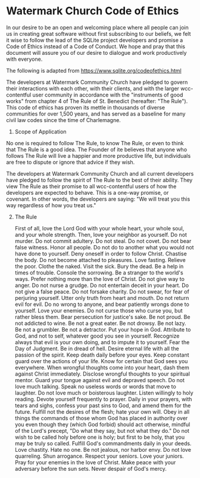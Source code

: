 # Watermark Church Code of Ethics

In our desire to be an open and welcoming place where all people can join us in creating great software without first subscribing to our beliefs, we felt it wise to follow the lead of the SQLite project developers and promise a Code of Ethics instead of a Code of Conduct.  We hope and pray that this document will assure you of our desire to dialogue and work productively with everyone.

The following is adapted from https://www.sqlite.org/codeofethics.html

The developers at Watermark Community Church have pledged to govern their interactions with each other, with their clients, and with the larger wcc-contentful user community in accordance with the "instruments of good works" from chapter 4 of The Rule of St. Benedict (hereafter: "The Rule"). This code of ethics has proven its mettle in thousands of diverse communities for over 1,500 years, and has served as a baseline for many civil law codes since the time of Charlemagne.

1. Scope of Application

No one is required to follow The Rule, to know The Rule, or even to think that The Rule is a good idea. The Founder of 
ite believes that anyone who follows The Rule will live a happier and more productive life, but individuals are free to dispute or ignore that advice if they wish.

The developers at Watermark Community Church and all current developers have pledged to follow the spirit of The Rule to the best of their ability. They view The Rule as their promise to all wcc-contentful users of how the developers are expected to behave. This is a one-way promise, or covenant. In other words, the developers are saying: "We will treat you this way regardless of how you treat us."

2. The Rule

    First of all, love the Lord God with your whole heart, your whole soul, and your whole strength.
    Then, love your neighbor as yourself.
    Do not murder.
    Do not commit adultery.
    Do not steal.
    Do not covet.
    Do not bear false witness.
    Honor all people.
    Do not do to another what you would not have done to yourself.
    Deny oneself in order to follow Christ.
    Chastise the body.
    Do not become attached to pleasures.
    Love fasting.
    Relieve the poor.
    Clothe the naked.
    Visit the sick.
    Bury the dead.
    Be a help in times of trouble.
    Console the sorrowing.
    Be a stranger to the world's ways.
    Prefer nothing more than the love of Christ.
    Do not give way to anger.
    Do not nurse a grudge.
    Do not entertain deceit in your heart.
    Do not give a false peace.
    Do not forsake charity.
    Do not swear, for fear of perjuring yourself.
    Utter only truth from heart and mouth.
    Do not return evil for evil.
    Do no wrong to anyone, and bear patiently wrongs done to yourself.
    Love your enemies.
    Do not curse those who curse you, but rather bless them.
    Bear persecution for justice's sake.
    Be not proud.
    Be not addicted to wine.
    Be not a great eater.
    Be not drowsy.
    Be not lazy.
    Be not a grumbler.
    Be not a detractor.
    Put your hope in God.
    Attribute to God, and not to self, whatever good you see in yourself.
    Recognize always that evil is your own doing, and to impute it to yourself.
    Fear the Day of Judgment.
    Be in dread of hell.
    Desire eternal life with all the passion of the spirit.
    Keep death daily before your eyes.
    Keep constant guard over the actions of your life.
    Know for certain that God sees you everywhere.
    When wrongful thoughts come into your heart, dash them against Christ immediately.
    Disclose wrongful thoughts to your spiritual mentor.
    Guard your tongue against evil and depraved speech.
    Do not love much talking.
    Speak no useless words or words that move to laughter.
    Do not love much or boisterous laughter.
    Listen willingly to holy reading.
    Devote yourself frequently to prayer.
    Daily in your prayers, with tears and sighs, confess your past sins to God, and amend them for the future.
    Fulfill not the desires of the flesh; hate your own will.
    Obey in all things the commands of those whom God has placed in authority over you even though they (which God forbid) should act otherwise, mindful of the Lord's precept, "Do what they say, but not what they do."
    Do not wish to be called holy before one is holy; but first to be holy, that you may be truly so called.
    Fulfill God's commandments daily in your deeds.
    Love chastity.
    Hate no one.
    Be not jealous, nor harbor envy.
    Do not love quarreling.
    Shun arrogance.
    Respect your seniors.
    Love your juniors.
    Pray for your enemies in the love of Christ.
    Make peace with your adversary before the sun sets.
    Never despair of God's mercy. 
